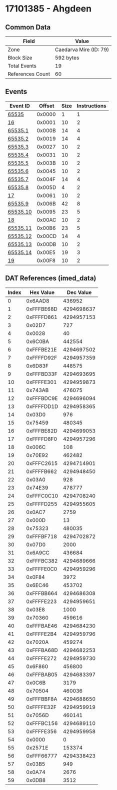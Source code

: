 # 17101385 - Ahgdeen

## Common Data

| Field            | Value                  |
|------------------|------------------------|
| Zone             | Caedarva Mire (ID: 79) |
| Block Size       | 592 bytes              |
| Total Events     | 19                     |
| References Count | 60                     |

## Events

| Event ID                  | Offset   |   Size |   Instructions |
|---------------------------|----------|--------|----------------|
| [65535](./65535.md)       | 0x0000   |      1 |              1 |
| [16](./16.md)             | 0x0001   |     10 |              2 |
| [65535.1](./65535.1.md)   | 0x000B   |     14 |              4 |
| [65535.2](./65535.2.md)   | 0x0019   |     14 |              4 |
| [65535.3](./65535.3.md)   | 0x0027   |     10 |              2 |
| [65535.4](./65535.4.md)   | 0x0031   |     10 |              2 |
| [65535.5](./65535.5.md)   | 0x003B   |     10 |              2 |
| [65535.6](./65535.6.md)   | 0x0045   |     10 |              2 |
| [65535.7](./65535.7.md)   | 0x004F   |     14 |              4 |
| [65535.8](./65535.8.md)   | 0x005D   |      4 |              2 |
| [17](./17.md)             | 0x0061   |     10 |              2 |
| [65535.9](./65535.9.md)   | 0x006B   |     42 |              8 |
| [65535.10](./65535.10.md) | 0x0095   |     23 |              5 |
| [18](./18.md)             | 0x00AC   |     10 |              2 |
| [65535.11](./65535.11.md) | 0x00B6   |     23 |              5 |
| [65535.12](./65535.12.md) | 0x00CD   |     14 |              4 |
| [65535.13](./65535.13.md) | 0x00DB   |     10 |              2 |
| [65535.14](./65535.14.md) | 0x00E5   |     19 |              3 |
| [19](./19.md)             | 0x00F8   |     10 |              2 |

## DAT References (imed_data)

|   Index | Hex Value   |   Dec Value |
|---------|-------------|-------------|
|       0 | 0x6AAD8     |      436952 |
|       1 | 0xFFFBE68D  |  4294698637 |
|       2 | 0xFFFFD861  |  4294957153 |
|       3 | 0x02D7      |         727 |
|       4 | 0x0028      |          40 |
|       5 | 0x6C0BA     |      442554 |
|       6 | 0xFFFBE21E  |  4294697502 |
|       7 | 0xFFFFD92F  |  4294957359 |
|       8 | 0x6D83F     |      448575 |
|       9 | 0xFFFBD33F  |  4294693695 |
|      10 | 0xFFFFE301  |  4294959873 |
|      11 | 0x743AB     |      476075 |
|      12 | 0xFFFBDC9E  |  4294696094 |
|      13 | 0xFFFFDD1D  |  4294958365 |
|      14 | 0x03D0      |         976 |
|      15 | 0x75459     |      480345 |
|      16 | 0xFFFBE82D  |  4294699053 |
|      17 | 0xFFFFD8F0  |  4294957296 |
|      18 | 0x006C      |         108 |
|      19 | 0x70E92     |      462482 |
|      20 | 0xFFFC2615  |  4294714901 |
|      21 | 0xFFFFB662  |  4294948450 |
|      22 | 0x03A0      |         928 |
|      23 | 0x74E39     |      478777 |
|      24 | 0xFFFC0C10  |  4294708240 |
|      25 | 0xFFFFD255  |  4294955605 |
|      26 | 0x0AC7      |        2759 |
|      27 | 0x000D      |          13 |
|      28 | 0x75323     |      480035 |
|      29 | 0xFFFBF718  |  4294702872 |
|      30 | 0x07D0      |        2000 |
|      31 | 0x6A9CC     |      436684 |
|      32 | 0xFFFBC382  |  4294689666 |
|      33 | 0xFFFFE0C0  |  4294959296 |
|      34 | 0x0F84      |        3972 |
|      35 | 0x6EC46     |      453702 |
|      36 | 0xFFFBB664  |  4294686308 |
|      37 | 0xFFFFE223  |  4294959651 |
|      38 | 0x03E8      |        1000 |
|      39 | 0x70360     |      459616 |
|      40 | 0xFFFBAE46  |  4294684230 |
|      41 | 0xFFFFE2B4  |  4294959796 |
|      42 | 0x7020A     |      459274 |
|      43 | 0xFFFBA68D  |  4294682253 |
|      44 | 0xFFFFE272  |  4294959730 |
|      45 | 0x6F860     |      456800 |
|      46 | 0xFFFBAB05  |  4294683397 |
|      47 | 0x0C6B      |        3179 |
|      48 | 0x70504     |      460036 |
|      49 | 0xFFFBBF8A  |  4294688650 |
|      50 | 0xFFFFE32F  |  4294959919 |
|      51 | 0x7056D     |      460141 |
|      52 | 0xFFFBC156  |  4294689110 |
|      53 | 0xFFFFE356  |  4294959958 |
|      54 | 0x0000      |           0 |
|      55 | 0x2571E     |      153374 |
|      56 | 0xFFF66777  |  4294338423 |
|      57 | 0x03B5      |         949 |
|      58 | 0x0A74      |        2676 |
|      59 | 0x0DB8      |        3512 |
